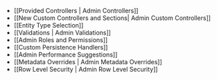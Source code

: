 - [[Provided Controllers | Admin Controllers]]
- [[New Custom Controllers and Sections| Admin Custom Controllers]]
- [[Entity Type Selection]]
- [[Validations | Admin Validations]]
- [[Admin Roles and Permissions]]
- [[Custom Persistence Handlers]]
- [[Admin Performance Suggestions]]
- [[Metadata Overrides | Admin Metadata Overrides]]
- [[Row Level Security | Admin Row Level Security]]
